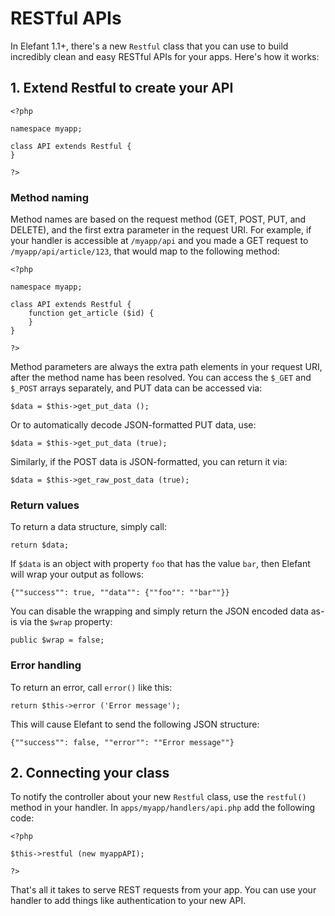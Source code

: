 # RESTful APIs

In Elefant 1.1+, there's a new `Restful` class that you can use to build incredibly clean and easy RESTful APIs for your apps. Here's how it works:

## 1. Extend Restful to create your API

	<?php
	
	namespace myapp;
	
	class API extends Restful {
	}
	
	?>

### Method naming

Method names are based on the request method (GET, POST, PUT, and DELETE), and the first extra parameter in the request URI. For example, if your handler is accessible at `/myapp/api` and you made a GET request to `/myapp/api/article/123`, that would map to the following method:

	<?php
	
	namespace myapp;
	
	class API extends Restful {
		function get_article ($id) {
		}
	}
	
	?>

Method parameters are always the extra path elements in your request URI, after the method name has been resolved. You can access the `$_GET` and `$_POST` arrays separately, and PUT data can be accessed via:

	$data = $this->get_put_data ();

Or to automatically decode JSON-formatted PUT data, use:

	$data = $this->get_put_data (true);

Similarly, if the POST data is JSON-formatted, you can return it via:

	$data = $this->get_raw_post_data (true);

### Return values

To return a data structure, simply call:

	return $data;

If `$data` is an object with property `foo` that has the value `bar`, then Elefant will wrap your output as follows:

	{""success"": true, ""data"": {""foo"": ""bar""}}

You can disable the wrapping and simply return the JSON encoded data as-is via the `$wrap` property:

	public $wrap = false;

### Error handling

To return an error, call `error()` like this:

	return $this->error ('Error message');

This will cause Elefant to send the following JSON structure:

	{""success"": false, ""error"": ""Error message""}

## 2. Connecting your class

To notify the controller about your new `Restful` class, use the `restful()` method in your handler. In `apps/myapp/handlers/api.php` add the following code:

	<?php
	
	$this->restful (new myappAPI);
	
	?>

That's all it takes to serve REST requests from your app. You can use your handler to add things like authentication to your new API.